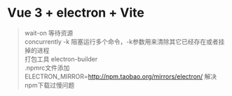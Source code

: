 # Vue 3 + electron + Vite

> wait-on 等待资源  
> concurrently  -k 阻塞运行多个命令，-k参数用来清除其它已经存在或者挂掉的进程  
> 打包工具 electron-builder  
> .npmrc文件添加 ELECTRON_MIRROR=http://npm.taobao.org/mirrors/electron/ 解决npm下载过慢问题